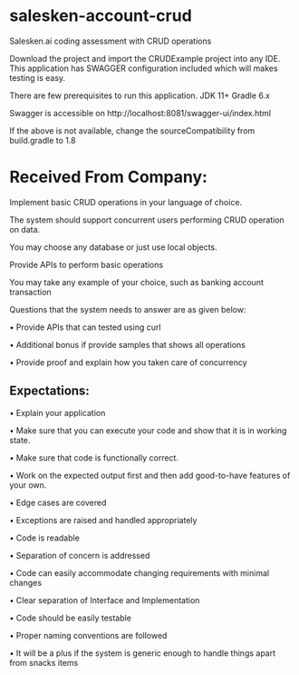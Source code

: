 # salesken-account-crud
Salesken.ai coding assessment with CRUD operations

Download the project and import the CRUDExample project into any IDE. This application has SWAGGER configuration included which will makes testing is easy.

There are few prerequisites to run this application.
  JDK 11+
  Gradle 6.x
  
Swagger is accessible on http://localhost:8081/swagger-ui/index.html
  
If the above is not available, change the sourceCompatibility from build.gradle to 1.8


# Received From Company:
Implement basic CRUD operations in your language of choice.

The system should support concurrent users performing CRUD operation on data.

You may choose any database or just use local objects.

Provide APIs to perform basic operations 

You may take any example of your choice, such as banking account transaction


Questions that the system needs to answer are as given below:

•	Provide APIs that can tested  using curl 

•	Additional bonus if provide samples that shows all operations 

•	Provide proof and explain how you taken care of concurrency 

## Expectations:

•	Explain your application 

•	Make sure that you can execute your code and show that it is in working state.

•	Make sure that code is functionally correct.

•	Work on the expected output first and then add good-to-have features of your own.

•	Edge cases are covered

•	Exceptions are raised and handled appropriately

•	Code is readable

•	Separation of concern is addressed

•	Code can easily accommodate changing requirements with minimal changes

•	Clear separation of Interface and Implementation

•	Code should be easily testable

•	Proper naming conventions are followed

•	It will be a plus if the system is generic enough to handle things apart from snacks items

